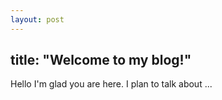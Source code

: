 ```yaml
---
layout: post
---
```

title: "Welcome to my blog!"
---
Hello
I'm glad you are here. I plan to talk about ...
